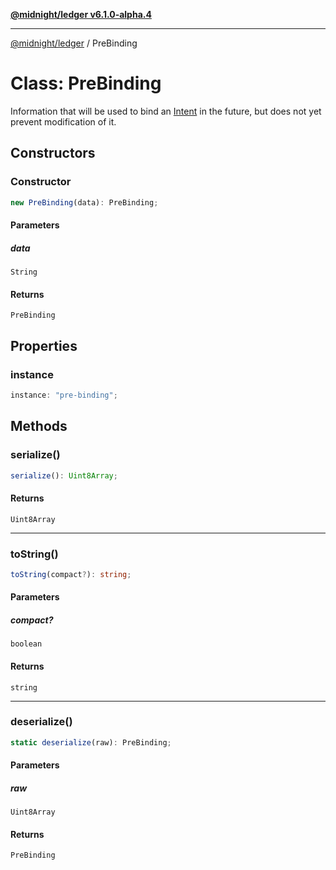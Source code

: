[**@midnight/ledger v6.1.0-alpha.4**](../README.md)

***

[@midnight/ledger](../globals.md) / PreBinding

# Class: PreBinding

Information that will be used to bind an [Intent](Intent.md) in the future, but
does not yet prevent modification of it.

## Constructors

### Constructor

```ts
new PreBinding(data): PreBinding;
```

#### Parameters

##### data

`String`

#### Returns

`PreBinding`

## Properties

### instance

```ts
instance: "pre-binding";
```

## Methods

### serialize()

```ts
serialize(): Uint8Array;
```

#### Returns

`Uint8Array`

***

### toString()

```ts
toString(compact?): string;
```

#### Parameters

##### compact?

`boolean`

#### Returns

`string`

***

### deserialize()

```ts
static deserialize(raw): PreBinding;
```

#### Parameters

##### raw

`Uint8Array`

#### Returns

`PreBinding`
